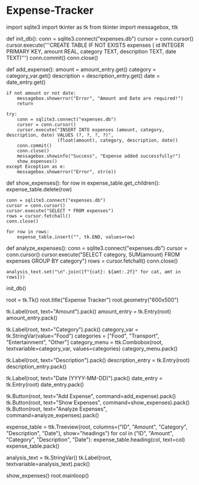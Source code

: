 # Expense-Tracker
import sqlite3
import tkinter as tk
from tkinter import messagebox, ttk

def init_db():
    conn = sqlite3.connect("expenses.db")
    cursor = conn.cursor()
    cursor.execute('''CREATE TABLE IF NOT EXISTS expenses (
                        id INTEGER PRIMARY KEY,
                        amount REAL,
                        category TEXT,
                        description TEXT,
                        date TEXT)''')
    conn.commit()
    conn.close()

def add_expense():
    amount = amount_entry.get()
    category = category_var.get()
    description = description_entry.get()
    date = date_entry.get()
    
    if not amount or not date:
        messagebox.showerror("Error", "Amount and Date are required!")
        return
    
    try:
        conn = sqlite3.connect("expenses.db")
        cursor = conn.cursor()
        cursor.execute("INSERT INTO expenses (amount, category, description, date) VALUES (?, ?, ?, ?)",
                       (float(amount), category, description, date))
        conn.commit()
        conn.close()
        messagebox.showinfo("Success", "Expense added successfully!")
        show_expenses()
    except Exception as e:
        messagebox.showerror("Error", str(e))

def show_expenses():
    for row in expense_table.get_children():
        expense_table.delete(row)
    
    conn = sqlite3.connect("expenses.db")
    cursor = conn.cursor()
    cursor.execute("SELECT * FROM expenses")
    rows = cursor.fetchall()
    conn.close()
    
    for row in rows:
        expense_table.insert("", tk.END, values=row)

def analyze_expenses():
    conn = sqlite3.connect("expenses.db")
    cursor = conn.cursor()
    cursor.execute("SELECT category, SUM(amount) FROM expenses GROUP BY category")
    rows = cursor.fetchall()
    conn.close()
    
    analysis_text.set("\n".join([f"{cat}: ${amt:.2f}" for cat, amt in rows]))

init_db()

root = tk.Tk()
root.title("Expense Tracker")
root.geometry("600x500")

tk.Label(root, text="Amount").pack()
amount_entry = tk.Entry(root)
amount_entry.pack()

tk.Label(root, text="Category").pack()
category_var = tk.StringVar(value="Food")
categories = ["Food", "Transport", "Entertainment", "Other"]
category_menu = ttk.Combobox(root, textvariable=category_var, values=categories)
category_menu.pack()

tk.Label(root, text="Description").pack()
description_entry = tk.Entry(root)
description_entry.pack()

tk.Label(root, text="Date (YYYY-MM-DD)").pack()
date_entry = tk.Entry(root)
date_entry.pack()

tk.Button(root, text="Add Expense", command=add_expense).pack()
tk.Button(root, text="Show Expenses", command=show_expenses).pack()
tk.Button(root, text="Analyze Expenses", command=analyze_expenses).pack()

expense_table = ttk.Treeview(root, columns=("ID", "Amount", "Category", "Description", "Date"), show="headings")
for col in ("ID", "Amount", "Category", "Description", "Date"):
    expense_table.heading(col, text=col)
expense_table.pack()

analysis_text = tk.StringVar()
tk.Label(root, textvariable=analysis_text).pack()

show_expenses()
root.mainloop()
